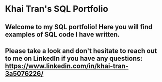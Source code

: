 # Khai Tran's SQL Portfolio

## Welcome to my SQL portfolio! Here you will find examples of SQL code I have written.

## Please take a look and don't hesitate to reach out to me on LinkedIn if you have any questions: https://www.linkedin.com/in/khai-tran-3a5076226/
